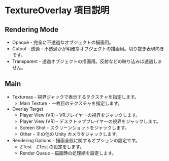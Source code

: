 # TextureOverlay 項目説明
## Rendering Mode
* Opaque - 完全に不透過なオブジェクトの描画用。
* Cutout - 透過・不透過かが明確なオブジェクトの描画用。切り抜き表現向きです。
* Transparent - 透過オブジェクトの描画用。反射などの映り込みは透過しません。
## Main
* Textureas - 視界ジャックで表示するテクスチャを指定します。
    * Main Texture - 一枚目のテクスチャを指定します。
* Overlay Target
    * Player View (VR) - VRプレイヤーの視界をジャックします。
    * Player View (VR) - デスクトッププレイヤーの視界をジャックします。
    * Screen Shot - スクリーンショットをジャックします。
    * Other - その他の Unity カメラをジャックします。
* Rendering Options - 描画全般に関するオプションの設定です。
    * ZTest - ZTest の設定をします。
    * Render Queue - 描画時の処理順を設定します。